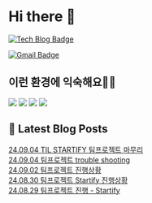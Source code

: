 # Hi there 👋

[![Tech Blog Badge](http://img.shields.io/badge/tistory-black?style=flat-square&logo=Tistory&link=https://codingpracticenote.tistory.com/)](https://codingpracticenote.tistory.com/)
	
[![Gmail Badge](https://img.shields.io/badge/Gmail-d14836?style=flat-square&logo=Gmail&logoColor=white&link=mailto:tkdrnr1215@gmail.com)](mailto:tkdrnr1215@gmail.com)

## 이런 환경에 익숙해요✍🏼

<img src="https://img.shields.io/badge/CSS3-1572B6?style=flat-square&logo=CSS3&logoColor=white"/> </t>
<img src="https://img.shields.io/badge/HTML5-E34F26?style=flat-square&logo=HTML5&logoColor=white"/> 
<img src="https://img.shields.io/badge/JavaScript-F7DF1E?style=flat-square&logo=JavaScript&logoColor=white"/>
<img src="https://img.shields.io/badge/TypeScript-3178C6?style=flat-square&logo=TypeScript&logoColor=white"/>

## 📕 Latest Blog Posts

<a href=https://codingpracticenote.tistory.com/321>24.09.04 TIL STARTIFY 팀프로젝트 마무리</a></br><a href=https://codingpracticenote.tistory.com/320>24.09.04 팀프로젝트 trouble shooting</a></br><a href=https://codingpracticenote.tistory.com/319>24.09.02 팀프로젝트 진행상황</a></br><a href=https://codingpracticenote.tistory.com/318>24.08.30 팀프로젝트 Startify 진행상황</a></br><a href=https://codingpracticenote.tistory.com/317>24.08.29 팀프로젝트 진행 - Startify</a></br>